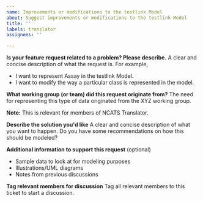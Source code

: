 ```yaml
---
name: Improvements or modifications to the testlink Model
about: Suggest improvements or modifications to the testlink Model
title: ''
labels: translator
assignees: ''

---
```


**Is your feature request related to a problem? Please describe.**
A clear and concise description of what the request is. 
For example,
- I want to represent Assay in the testlink Model.
- I want to modify the way a particular class is represented in the model.

**What working group (or team) did this request originate from?**
The need for representing this type of data originated from the XYZ working group.

**Note:** This is relevant for members of NCATS Translator.

**Describe the solution you'd like**
A clear and concise description of what you want to happen. Do you have some recommendations on how this should be modeled?

**Additional information to support this request** (optional)
- Sample data to look at for modeling purposes
- Illustrations/UML diagrams
- Notes from previous discussions

**Tag relevant members for discussion**
Tag all relevant members to this ticket to start a discussion.
